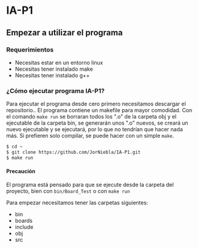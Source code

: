 # IA-P1

## Empezar a utilizar el programa

### Requerimientos

- Necesitas estar en un entorno linux
- Necesitas tener instalado make
- Necesitas tener instalado g++

### ¿Cómo ejecutar programa IA-P1?

Para ejecutar el programa desde cero primero necesitamos descargar el repositorio..
El programa contiene un makefile para mayor comodidad. Con el comando `make run` se borraran todos los ".o" de la carpeta obj
y el ejecutable de la carpeta bin, se generarán unos ".o" nuevos, se creará un nuevo ejecutable y se ejecutará, por lo que no 
tendrían que hacer nada más.
Si prefieren solo compilar, se puede hacer con un simple `make`. 

```bash
$ cd ~
$ git clone https://github.com/JorNiebla/IA-P1.git
$ make run
```

#### Precaución

El programa está pensado para que se ejecute desde la carpeta del proyecto, bien con `bin/Board_Test` o con `make run`

Para empezar necesitamos tener las carpetas siguientes:
* bin
* boards
* include
* obj
* src
